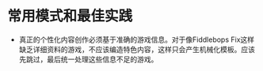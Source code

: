 # 常用模式和最佳实践

- 真正的个性化内容创作必须基于准确的游戏信息。对于像Fiddlebops Fix这样缺乏详细资料的游戏，不应该编造特色内容，这样只会产生机械化模板。应该先跳过，最后统一处理这些信息不足的游戏。
